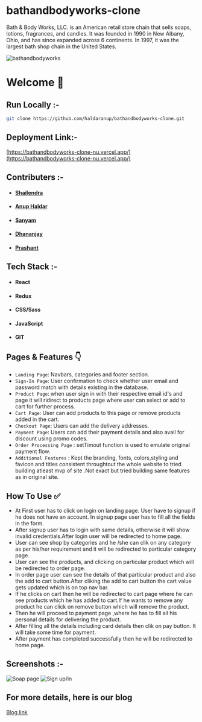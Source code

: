 # bathandbodyworks-clone
Bath &amp; Body Works, LLC. is an American retail store chain that sells soaps, lotions, fragrances, and candles. It was founded in 1990 in New Albany, Ohio, and has since expanded across 6 continents. In 1997, it was the largest bath shop chain in the United States.


![bathandbodyworks](https://miro.medium.com/max/1400/1*ywxvWib79n2i6Mkc8PU1-A.png)


# Welcome :wave:


## Run Locally :-
```bash
git clone https://github.com/haldaranup/bathandbodyworks-clone.git
```



## Deployment Link:-
[https://bathandbodyworks-clone-nu.vercel.app/](https://bathandbodyworks-clone-nu.vercel.app/)

## Contributers :- 
- #### [Shailendra](https://www.linkedin.com/in)
- #### [Anup Haldar](https://www.linkedin.com/in/haldar-anup/)
- #### [Sanyam](https://www.linkedin.com/in/)
- #### [Dhananjay](https://www.linkedin.com/in/)
- #### [Prashant](https://www.linkedin.com/in/)



## Tech Stack :- 

- #### React
- #### Redux
- #### CSS/Sass
- #### JavaScript
- #### GIT


## Pages & Features :point_down:


- `Landing Page`: Navbars, categories and footer section.
- `Sign-In Page`: User confirmation to check whether user email and password match with details existing in the database.
- `Product Page`: when user sign in with their respective email id's and  page it will ridirect to products page where user can select or add to cart for further process.
- `Cart Page`: User can add products to this page or remove products added in the cart.
- `Checkout Page`: Users can add the delivery addresses.
- `Payment Page`: Users can add their payment details and also avail for discount using promo codes.
- `Order Processing Page` : setTimout function is used to emulate original payment flow.
- `Additional Features` : Kept the branding, fonts, colors,styling and favicon and titles consistent throughtout the whole website to tried building atleast mvp of site .Not exact but tried  building same features as in original site.
 
## How To Use ✅

- At First user has to click on login on landing page. User have to signup if he does not have an account. In signup page user has to  fill  all the fields in the form.
- After signup user has to login with same details, otherwise it will show invalid credentials.After login user will be redirected to home page.
- User can see shop by categories and he /she can clik on any category as per his/her requirement and it will be redirected to particular category page.
- User can see the products, and clicking on particular product which will be redirected to order page.
- In order page user can see the details of that particular product and also the add to cart button.After cliking the add to cart button the cart value gets updated which is on top nav bar.
- If he clicks on cart then he will be redirected to cart page where he can see products which he has added to cart.If he wants to remove any product he can click on remove button which will remove the product. 
- Then he will proceed to payment page ,where he has to fill all his personal details for delivering the product.
- After filling all the details including card details then clik on pay button. It will take some time for payment.
- After payment has completed successfully then he will be redirected to home page.



## Screenshots :- 
![Soap page](https://miro.medium.com/max/1400/1*6QPDqS5ahe6DpBlk5IMR7Q.png)
![Sign up/in](https://miro.medium.com/max/1400/1*efxDel8JKD_UZKUqC5PDAw.png)

## For more details, here is our blog
[Blog link](https://haldaranup.medium.com/creating-bathandbodyworks-com-website-clone-with-react-d87b40076a1f)
